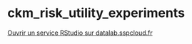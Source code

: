 # ckm_risk_utility_experiments


[Ouvrir un service RStudio sur datalab.sspcloud.fr](https://datalab.sspcloud.fr/launcher/ide/rstudio?name=ckm_risk_utility_experiments&version=2.3.12&s3=region-ec97c721&init.personalInit=«https%3A%2F%2Fraw.githubusercontent.com%2Fjulienjamme%2Fckm_risk_utility_experiments%2Frefs%2Fheads%2Fmain%2Finit.sh»)